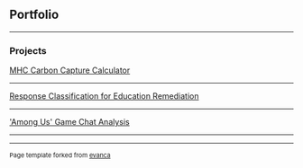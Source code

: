 ## Portfolio

---

### Projects 

[MHC Carbon Capture Calculator](/sample_page)

---
[Response Classification for Education Remediation](/pdf/sample_presentation.pdf)

---
['Among Us' Game Chat Analysis](http://example.com/)


---




---
<p style="font-size:11px">Page template forked from <a href="https://github.com/evanca/quick-portfolio">evanca</a></p>
<!-- Remove above link if you don't want to attibute -->
